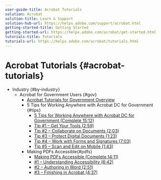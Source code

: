 ```yaml
---
user-guide-title: Acrobat Tutorials
solution: Acrobat
solution-title: Learn & Support
solution-hub-url: https://helpx.adobe.com/support/acrobat.html
getting-started-title: Getting Started
getting-started-url: https://helpx.adobe.com/acrobat/get-started.html
tutorials-title: Tutorials
tutorials-url: https://helpx.adobe.com/acrobat/tutorials.html
---
```


# Acrobat Tutorials {#acrobat-tutorials}

+ Industry {#by-industry}
  + Acrobat for Government Users {#gov}
    + [Acrobat Tutorials for Government Overview](gov/gov-overview.md)
    + 5 Tips for Working Anywhere with Acrobat DC for Government {#tips}
      + [5 Tips for Working Anywhere with Acrobat DC for Government (Complete 15:12)](gov/5-tips-for-working-anywhere-with-acrobat-dc-for-government.md) 
      + [Tip #1 – Get Your Tools (2:59)](gov/get-your-tools.md)
      + [Tip #2 – Collaborate on Documents (2:03)](gov/collaborate-on-documents.md)
      + [Tip #3 – Protect Digital Documents (1:23)](gov/protect-digital-documents.md)
      + [Tip #4 – Work with Forms and Signatures (7:03)](gov/work-with-forms-and-signatures.md)
      + [Tip #5 – Scan and Edit on Mobile (1:43)](gov/scan-and-edit-on-mobile.md)
    + Making PDFs Accessible{#pdfs}
      + [Making PDFs Accessible (Complete 14:11)](gov/making-pdfs-accessible.md)
      + [#1 – Understanding Accessibility (6:42)](gov/understanding-accessibility.md)
      + [#2 – Authoring in Word (2:51)](gov/authoring-in-word.md)
      + [#3 – Finishing in Acrobat (4:37)](gov/finishing-in-acrobat.md)